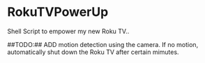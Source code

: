 # RokuTVPowerUp
Shell Script to empower my new Roku TV.. 

##TODO:##
ADD motion detection using the camera. If no motion, automatically shut down the Roku TV after certain mimutes.  
